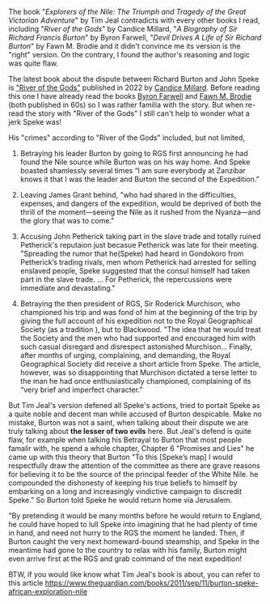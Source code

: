 The book "*Explorers of the Nile: The Triumph and Tragedy of the Great Victorian Adventure*" by Tim Jeal contradicts with every other books I read, including "*River of the Gods*" by Candice Millard,  "*A Biography of Sir Richard Francis Burton*" by Byron Farwell, 
"*Devil Drives A Life of Sir Richard Burton*" by Fawn M. Brodie and it didn't convince me its version is the "right" version. On the contrary, I found the author's reasoning and logic was quite flaw.

The latest book about  the dispute between Richard Burton and John Speke is ["River of the Gods"](https://www.youtube.com/watch?v=j0PQ25mePTk) published in 2022 by [Candice Millard](https://www.candicemillard.com/). Before reading this one I have already read the books [Byron Farwell](https://en.wikipedia.org/wiki/Byron_Farwell) and [Fawn M. Brodie](https://en.wikipedia.org/wiki/Fawn_M._Brodie) (both published in 60s) so I was rather familia with the story. But when re-read the story with "River of the Gods" I still can't help to wonder what a jerk Speke was! 

His "crimes" according to "River of the Gods" included, but not limited, 

1. Betraying his leader Burton by  going to RGS  first announcing he had found the Nile source while Burton was on his way home. And Speke boasted shamlessly several times  “I am sure everybody at Zanzibar knows it that I was the leader and Burton the second of the Expedition.”

2. Leaving James Grant behind, "who had shared in the difficulties, expenses, and dangers of the expedition, would be deprived of both the thrill of the moment—seeing the Nile as it rushed from the Nyanza—and the glory that was to come."

3. Accusing John Petherick taking part in the slave trade and totally ruined Petherick's reputaion just becasue Petherick was late for their meeting. "Spreading the rumor that he(Speke) had heard in Gondokoro from Petherick’s trading rivals, men whom Petherick had arrested for selling enslaved people, Speke suggested that the consul himself had taken part in the slave trade. ... For Petherick, the repercussions were immediate and devastating."

4. Betraying the then president of RGS, Sir Roderick Murchison, who championed his trip and was fond of him at the beginning of the trip by giving the full account of his expedition not to the Royal Geographical Society (as a tradition ), but to Blackwood. "The idea that he would treat the Society and the men who had supported and encouraged him with such casual disregard and disrespect astonished Murchison... Finally, after months of urging, complaining, and demanding, the Royal Geographical Society did receive a short article from Speke. The article, however, was so disappointing that Murchison dictated a terse letter to the man he had once enthusiastically championed, complaining of its “very brief and imperfect character.”

But Tim Jeal's version defened all Speke's actions, tried to portait Speke as a quite noble and decent man while accused of Burton despicable. Make no mistake, Burton was not a saint, when talking about their dispute we are truly talking about **the lesser of two evils** here. But Jeal's defend is quite flaw, for example when talking his Betrayal to Burton that most people famalir with, he spend a whole chapter, Chapter 6 "Promises and Lies" he came up with this theory that Burton "To this [Speke’s map] I would respectfully draw the attention of the committee as there are grave reasons for believing it to be the source of the principal feeder of the White Nile. he compounded the dishonesty of keeping his true beliefs to himself by embarking on a long and increasingly vindictive campaign to discredit Speke." So Burton told Speke he would return home via Jerusalem.

"By pretending it would be many months before he would return to England, he could have hoped to lull Speke into imagining that he had plenty of time in hand, and need not hurry to the RGS the moment he landed. Then, if Burton caught the very next homeward-bound steamship, and Speke in the meantime had gone to the country to relax with his family, Burton might even arrive first at the RGS and grab command of the next expedition!



BTW, if you would like know what Tim Jeal's book is about, you can refer to this article https://www.theguardian.com/books/2011/sep/11/burton-speke-african-exploration-nile